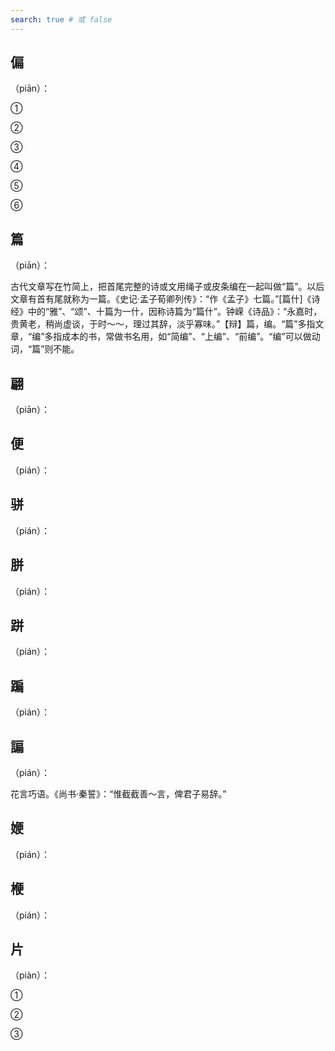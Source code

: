 ```yaml
---
search: true # 或 false
---
```


## 偏

（piān）：

➀

➁

➂

➃

➄

➅

## 篇

（piān）：

古代文章写在竹简上，把首尾完整的诗或文用绳子或皮条编在一起叫做“篇”。以后文章有首有尾就称为一篇。《史记·孟子荀卿列传》：“作《孟子》七篇。”[篇什]《诗经》中的“雅”、“颂”、十篇为一什，因称诗篇为“篇什”。钟嵘《诗品》：“永嘉时，贵黄老，稍尚虚谈，于时～～，理过其辞，淡乎寡味。”【辩】篇，编。“篇”多指文章，“编”多指成本的书，常做书名用，如“简编”、“上编”、“前编”。“编”可以做动词，“篇”则不能。

## 翩

（piān）：

## 便

（pián）：

## 骈

（pián）：

## 胼

（pián）：

## 跰

（pián）：

## 蹁

（pián）：

## 諞

（pián）：

花言巧语。《尚书·秦誓》：“惟截截善～言，俾君子易辞。”

## 㛹

（pián）：

## 楩

（pián）：

## 片

（piàn）：

➀

➁

➂
